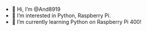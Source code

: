 - 👋 Hi, I’m @And8919
- 👀 I’m interested in Python, Raspberry Pi.
- 🌱 I’m currently learning Python on Raspberry Pi 400!

<!---
And8919/And8919 is a ✨ special ✨ repository because its `README.md` (this file) appears on your GitHub profile.
You can click the Preview link to take a look at your changes.
--->
